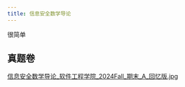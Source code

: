 ```yaml
---
title: 信息安全数学导论
---
```


很简单

## 真题卷

[信息安全数学导论_软件工程学院_2024Fall_期末_A_回忆版.jpg](../res/%E8%BD%AF%E4%BB%B6%E5%B7%A5%E7%A8%8B%E5%AD%A6%E9%99%A2/%E4%BF%A1%E6%81%AF%E5%AE%89%E5%85%A8%E6%95%B0%E5%AD%A6%E5%AF%BC%E8%AE%BA/%E7%9C%9F%E9%A2%98%E5%8D%B7/%E4%BF%A1%E6%81%AF%E5%AE%89%E5%85%A8%E6%95%B0%E5%AD%A6%E5%AF%BC%E8%AE%BA_%E8%BD%AF%E4%BB%B6%E5%B7%A5%E7%A8%8B%E5%AD%A6%E9%99%A2_2024Fall_%E6%9C%9F%E6%9C%AB_A_%E5%9B%9E%E5%BF%86%E7%89%88.jpg)
